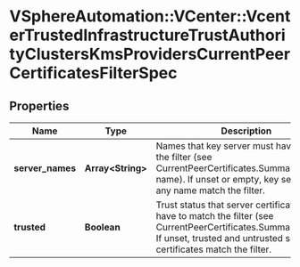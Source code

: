 # VSphereAutomation::VCenter::VcenterTrustedInfrastructureTrustAuthorityClustersKmsProvidersCurrentPeerCertificatesFilterSpec

## Properties
Name | Type | Description | Notes
------------ | ------------- | ------------- | -------------
**server_names** | **Array&lt;String&gt;** | Names that key server must have to match the filter (see CurrentPeerCertificates.Summary.server-name). If unset or empty, key servers with any name match the filter. | [optional] 
**trusted** | **Boolean** | Trust status that server certificates must have to match the filter (see CurrentPeerCertificates.Summary.trusted). If unset, trusted and untrusted server certificates match the filter. | [optional] 


